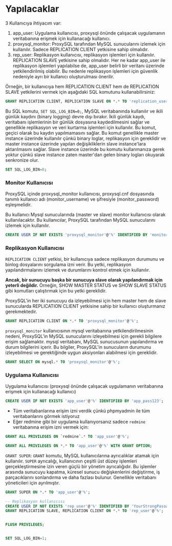 # Yapılacaklar

3 Kullanıcıya ihtiyacım var:
1. app_user: Uygulama kullanıcısı, proxysql önünde çalışacak uygulamanın veritabanına erişmek için kullanacağı kullanıcı.
2. proxysql_monitor: ProxySQL tarafından MySQL sunucularını izlemek için kullanılır. Sadece REPLICATION CLIENT yetkisine sahip olmalıdır.
3. rep_user: Replikasyon kullanıcısı, replikasyon işlemleri için kullanılır. REPLICATION SLAVE yetkisine sahip olmalıdır.
   Her ne kadar app_user ile replikasyon işlemleri yapılabilse de,
   app_user belirli bir veritanı üzerinde yetkilendirilmiş olabilir. 
   Bu nedenle replikasyon işlemleri için güvenlik nedeniyle ayrı bir kullanıcı oluşturulması önerilir.

Örneğin, bir kullanıcıya hem REPLICATION CLIENT hem de REPLICATION SLAVE yetkilerini vermek için aşağıdaki SQL komutunu kullanabilirsiniz:

```sql
GRANT REPLICATION CLIENT, REPLICATION SLAVE ON *.* TO 'replication_user'@'%' IDENTIFIED BY 'replication_password';
```

Bu SQL komutu, `SET SQL_LOG_BIN=0;`, MySQL veritabanında kullanılır ve ikili günlük kaydını (binary logging) devre dışı bırakır. 
İkili günlük kaydı, veritabanı işlemlerinin bir günlük dosyasına kaydedilmesini sağlar ve genellikle replikasyon ve veri kurtarma işlemleri için kullanılır. 
Bu komut, geçici olarak bu kaydın yapılmamasını sağlar.
Bu komut genellikle master instance üzerinde kullanılır çünkü binary loglar, replikasyon için gereklidir ve master instance üzerinde yapılan değişikliklerin 
slave instance'lara aktarılmasını sağlar. Slave instance üzerinde bu komutu kullanmanıza gerek yoktur çünkü slave instance zaten master'dan gelen binary logları okuyarak senkronize olur. 

```sql
SET SQL_LOG_BIN=0;
```

### Monitor Kullanıcısı

ProxySQL içinde proxysql_monitor kullanıcısı, proxysql.cnf dosyasında tanımlı 
kullanıcı adı (monitor_username) ve şifresiyle (monitor_password) eşleşmelidir.

Bu kullanıcı Mysql sunucularında (master ve slave) monitor kullanıcısı olarak
kullanılacaktır. Bu kullanıcılar, ProxySQL tarafından MySQL sunucularını izlemek için kullanılır.

```sql
CREATE USER IF NOT EXISTS 'proxysql_monitor'@'%' IDENTIFIED BY 'monitor_pass123';
```

### Replikasyon Kullanıcısı

`REPLICATION CLIENT` yetkisi, bir kullanıcıya sadece replikasyon durumunu ve binlog dosyalarını sorgulama izni verir. 
Bu yetki, replikasyon yapılandırmalarını izlemek ve durumlarını kontrol etmek için kullanılır.

**Ancak, bir sunucuyu başka bir sunucuya slave olarak yapılandırmak için yeterli değildir.**
Örneğin, SHOW MASTER STATUS ve SHOW SLAVE STATUS gibi komutları çalıştırmak için bu yetki gereklidir.

ProxySQL'in her iki sunucuyu da izleyebilmesi için hem master hem de slave sunucularda REPLICATION CLIENT yetkisine sahip bir kullanıcı oluşturmanız gerekmektedir.

 
```sql
GRANT REPLICATION CLIENT ON *.* TO 'proxysql_monitor'@'%';
```

`proxysql_monitor` kullanıcısının mysql veritabanına yetkilendirilmesinin nedeni, 
ProxySQL'in MySQL sunucularını izleyebilmesi için gerekli bilgilere erişim sağlamaktır. 
mysql veritabanı, MySQL sunucusunun yapılandırma ve durum bilgilerini içerir. 
Bu bilgiler, ProxySQL'in sunucuların durumunu izleyebilmesi ve gerektiğinde uygun aksiyonları alabilmesi için gereklidir.

```sql
GRANT SELECT ON mysql.* TO 'proxysql_monitor'@'%';
```

### Uygulama Kullanıcısı

Uygulama kullanıcısı (proxysql önünde çalışacak uygulamanın veritabanına erişmek için kullanacağı kullanıcı)

```sql
CREATE USER IF NOT EXISTS 'app_user'@'%' IDENTIFIED BY 'app_pass123';
```

- Tüm veritabanlarına erişim izni verdik çünkü phpmyadmin ile tüm veritabanlarını görmek istiyoruz
- Eğer redmine gibi bir uygulama kullanıyorsanız sadece `redmine` veritabanına erişim izni vermek için:

```sql
GRANT ALL PRIVILEGES ON `redmine`.* TO 'app_user'@'%';
```

```sql
GRANT ALL PRIVILEGES ON *.* TO 'app_user'@'%' WITH GRANT OPTION; 
```


`GRANT SUPER`: `GRANT` komutu, MySQL kullanıcılarına ayrıcalıklar atamak için kullanılır. 
`SUPER` ayrıcalığı, kullanıcının çeşitli üst düzey işlemleri gerçekleştirmesine izin veren güçlü bir yönetim ayrıcalığıdır. 
Bu işlemler arasında sunucuyu kapatma, küresel sunucu değişkenlerini değiştirme, iş parçacıklarını sonlandırma ve daha fazlası bulunur. 
Genellikle veritabanı yöneticileri için ayrılmıştır.

```sql
GRANT SUPER ON *.* TO 'app_user'@'%';

-- Replikasyon kullanıcısı
CREATE USER IF NOT EXISTS 'rep_user'@'%' IDENTIFIED BY 'YourStrongPassword';
GRANT REPLICATION SLAVE, REPLICATION CLIENT ON *.* TO 'rep_user'@'%';


FLUSH PRIVILEGES;


SET SQL_LOG_BIN=1;
```